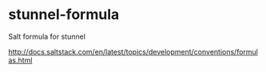 # stunnel-formula
Salt formula for stunnel

http://docs.saltstack.com/en/latest/topics/development/conventions/formulas.html
